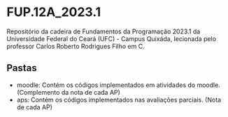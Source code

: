 # FUP.12A_2023.1
Repositório da cadeira de Fundamentos da Programação 2023.1 da Universidade Federal do Ceará (UFC) - Campus Quixáda, lecionada pelo professor Carlos Roberto Rodrigues Filho em C.

## Pastas
- moodle: Contém os códigos implementados em atividades do moodle. (Complemento da nota de cada AP)
- aps: Contém os códigos implementados nas avaliações parciais. (Nota de cada AP)
